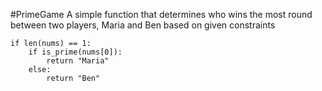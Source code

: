#PrimeGame
A simple function that determines who wins the most round
between two players, Maria and Ben based on given
constraints


    if len(nums) == 1:
        if is_prime(nums[0]):
            return "Maria"
        else:
            return "Ben"